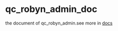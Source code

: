 # qc_robyn_admin_doc

the document of qc_robyn_admin.see more in [docs](https://qc-robyn-admin.readthedocs.io/en/latest/en/)

